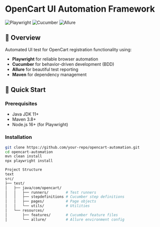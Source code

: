 # OpenCart UI Automation Framework

![Playwright](https://img.shields.io/badge/Playwright-2.3.0-blue)
![Cucumber](https://img.shields.io/badge/Cucumber-7.11.1-green)
![Allure](https://img.shields.io/badge/Allure-2.23.0-red)

## 📌 Overview

Automated UI test for OpenCart registration functionality using:
- **Playwright** for reliable browser automation
- **Cucumber** for behavior-driven development (BDD)
- **Allure** for beautiful test reporting
- **Maven** for dependency management

## 🚀 Quick Start

### Prerequisites
- Java JDK 11+
- Maven 3.8+
- Node.js 16+ (for Playwright)



### Installation
```bash
git clone https://github.com/your-repo/opencart-automation.git
cd opencart-automation
mvn clean install
npx playwright install

Project Structure
text
src/
├── test/
│   ├── java/com/opencart/
│   │   ├── runners/        # Test runners
│   │   ├── stepdefinitions # Cucumber step definitions
│   │   ├── pages/          # Page objects
│   │   └── utils/          # Utilities
│   └── resources/
│       ├── features/       # Cucumber feature files
│       └── allure/         # Allure environment config